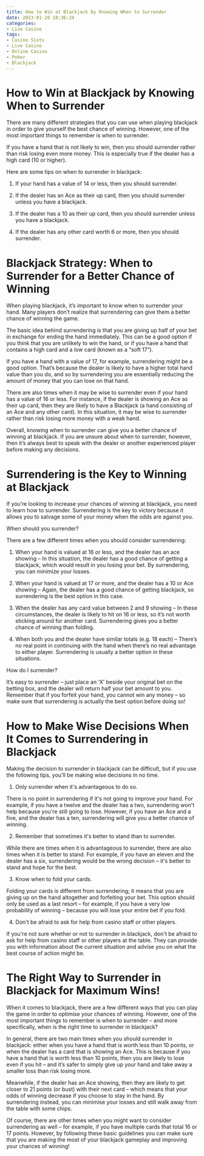 ```yaml
---
title: How to Win at Blackjack by Knowing When to Surrender
date: 2023-01-20 18:36:24
categories:
- Live Casino
tags:
- Casino Slots
- Live Casino
- Online Casino
- Poker
- Blackjack
---
```



#  How to Win at Blackjack by Knowing When to Surrender

There are many different strategies that you can use when playing blackjack in order to give yourself the best chance of winning. However, one of the most important things to remember is when to surrender.

If you have a hand that is not likely to win, then you should surrender rather than risk losing even more money. This is especially true if the dealer has a high card (10 or higher).

Here are some tips on when to surrender in blackjack:

1. If your hand has a value of 14 or less, then you should surrender.

2. If the dealer has an Ace as their up card, then you should surrender unless you have a blackjack.

3. If the dealer has a 10 as their up card, then you should surrender unless you have a blackjack.

4. If the dealer has any other card worth 6 or more, then you should surrender.

#  Blackjack Strategy: When to Surrender for a Better Chance of Winning

When playing blackjack, it’s important to know when to surrender your hand. Many players don’t realize that surrendering can give them a better chance of winning the game.

The basic idea behind surrendering is that you are giving up half of your bet in exchange for ending the hand immediately. This can be a good option if you think that you are unlikely to win the hand, or if you have a hand that contains a high card and a low card (known as a “soft 17”).

If you have a hand with a value of 17, for example, surrendering might be a good option. That’s because the dealer is likely to have a higher total hand value than you do, and so by surrendering you are essentially reducing the amount of money that you can lose on that hand.

There are also times when it may be wise to surrender even if your hand has a value of 16 or less. For instance, if the dealer is showing an Ace as their up card, then they are likely to have a Blackjack (a hand consisting of an Ace and any other card). In this situation, it may be wise to surrender rather than risk losing more money with a weak hand.

Overall, knowing when to surrender can give you a better chance of winning at blackjack. If you are unsure about when to surrender, however, then it’s always best to speak with the dealer or another experienced player before making any decisions.

#  Surrendering is the Key to Winning at Blackjack

If you’re looking to increase your chances of winning at blackjack, you need to learn how to surrender. Surrendering is the key to victory because it allows you to salvage some of your money when the odds are against you.

When should you surrender?

There are a few different times when you should consider surrendering:

1) When your hand is valued at 16 or less, and the dealer has an ace showing – In this situation, the dealer has a good chance of getting a blackjack, which would result in you losing your bet. By surrendering, you can minimize your losses.

2) When your hand is valued at 17 or more, and the dealer has a 10 or Ace showing – Again, the dealer has a good chance of getting blackjack, so surrendering is the best option in this case.

3) When the dealer has any card value between 2 and 9 showing – In these circumstances, the dealer is likely to hit on 16 or less, so it’s not worth sticking around for another card. Surrendering gives you a better chance of winning than folding.

4) When both you and the dealer have similar totals (e.g. 18 each) – There’s no real point in continuing with the hand when there’s no real advantage to either player. Surrendering is usually a better option in these situations.

How do I surrender?

It’s easy to surrender – just place an ‘X’ beside your original bet on the betting box, and the dealer will return half your bet amount to you. Remember that if you forfeit your hand, you cannot win any money – so make sure that surrendering is actually the best option before doing so!

#  How to Make Wise Decisions When It Comes to Surrendering in Blackjack

Making the decision to surrender in blackjack can be difficult, but if you use the following tips, you'll be making wise decisions in no time.

1. Only surrender when it's advantageous to do so.

There is no point in surrendering if it's not going to improve your hand. For example, if you have a twelve and the dealer has a two, surrendering won't help because you're still going to lose. However, if you have an Ace and a five, and the dealer has a ten, surrendering will give you a better chance of winning.

2. Remember that sometimes it's better to stand than to surrender.

While there are times when it is advantageous to surrender, there are also times when it is better to stand. For example, if you have an eleven and the dealer has a six, surrendering would be the wrong decision – it's better to stand and hope for the best.

3. Know when to fold your cards.

Folding your cards is different from surrendering; it means that you are giving up on the hand altogether and forfeiting your bet. This option should only be used as a last resort – for example, if you have a very low probability of winning – because you will lose your entire bet if you fold.

4. Don't be afraid to ask for help from casino staff or other players.

If you're not sure whether or not to surrender in blackjack, don't be afraid to ask for help from casino staff or other players at the table. They can provide you with information about the current situation and advise you on what the best course of action might be.

#  The Right Way to Surrender in Blackjack for Maximum Wins!

When it comes to blackjack, there are a few different ways that you can play the game in order to optimise your chances of winning. However, one of the most important things to remember is when to surrender – and more specifically, when is the right time to surrender in blackjack?

In general, there are two main times when you should surrender in blackjack: either when you have a hand that is worth less than 10 points, or when the dealer has a card that is showing an Ace. This is because if you have a hand that is worth less than 10 points, then you are likely to lose even if you hit – and it’s safer to simply give up your hand and take away a smaller loss than risk losing more.

Meanwhile, if the dealer has an Ace showing, then they are likely to get closer to 21 points (or bust) with their next card – which means that your odds of winning decrease if you choose to stay in the hand. By surrendering instead, you can minimise your losses and still walk away from the table with some chips.

Of course, there are other times when you might want to consider surrendering as well – for example, if you have multiple cards that total 16 or 17 points. However, by following these basic guidelines you can make sure that you are making the most of your blackjack gameplay and improving your chances of winning!